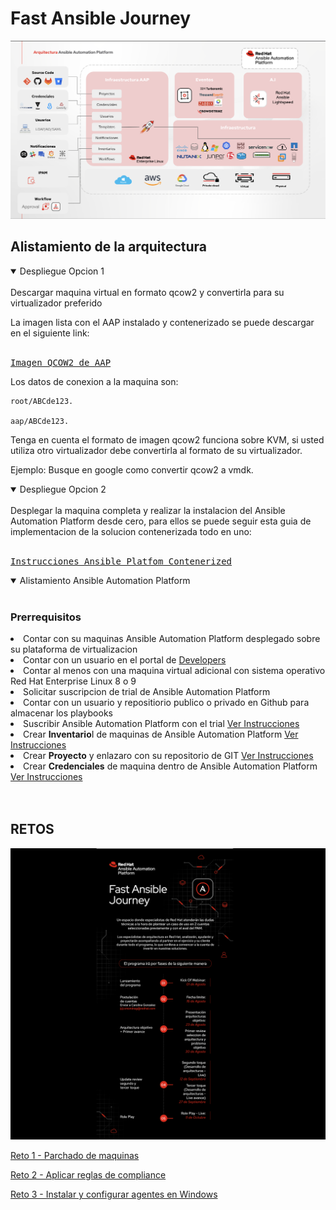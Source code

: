 # Fast Ansible Journey
![Arquitectura](images/arquitectura_aap.png)


## Alistamiento de la arquitectura

<details open>
<summary>Despliegue Opcion 1</summary>
<br>
Descargar maquina virtual en formato qcow2 y convertirla para su virtualizador preferido

La imagen lista con el AAP instalado y contenerizado se puede descargar en el siguiente link:
<br><br>
<pre>
<a href="https://www.dropbox.com/scl/fo/369gn1gj3onyfofbxie89/AMX9KU0Zpnv5ndZxhdL08K0?rlkey=o0hka6wp1wfhcsurjgb6cteux&st=olsw8sbd&dl=0" target="_blank">Imagen QCOW2 de AAP</a>
</pre>

Los datos de conexion a la maquina son:
```
root/ABCde123.

aap/ABCde123.
```  

Tenga en cuenta el formato de imagen qcow2 funciona sobre KVM, si usted utiliza otro virtualizador debe convertirla al formato de su virtualizador.

Ejemplo: Busque en google como convertir qcow2 a vmdk.

</details>

<details open>
<summary>Despliegue Opcion 2</summary>
<br>
Desplegar la maquina completa y realizar la instalacion del Ansible Automation Platform desde cero, para ellos se puede seguir esta guia de implementacion de la solucion contenerizada todo en uno:
<br><br>
<pre>
<a href="https://developers.redhat.com/articles/2023/11/30/install-containerized-ansible-automation-platform-rhel-92#">Instrucciones Ansible Platfom Contenerized</a>
</pre>
</details>

<details open>
<summary>Alistamiento Ansible Automation Platform</summary>
<br>
<h3> Prerrequisitos </h3>

<li>Contar con su maquinas Ansible Automation Platform desplegado sobre su plataforma de virtualizacion</li>
<li>Contar con un usuario en el portal de <a href="https://developers.redhat.com/register">Developers</a></li>
<li>Contar al menos con una maquina virtual adicional con sistema operativo Red Hat Enterprise Linux 8 o 9</li>
<li>Solicitar suscripcion de trial de Ansible Automation Platform
<li>Contar con un usuario y repositiorio publico o privado en Github para almacenar los playbooks</li>
<li>Suscribir Ansible Automation Platform con el trial <a href="https://XXXX/register">Ver Instrucciones</a></li>
<li>Crear <b>Inventario</b>I de maquinas de Ansible Automation Platform <a href="https://XXXX">Ver Instrucciones</a></li>
<li>Crear <b>Proyecto</b> y enlazaro con su repositorio de GIT <a href="https://XXXX">Ver Instrucciones</a></li>
<li>Crear <b>Credenciales</b> de maquina dentro de Ansible Automation Platform <a href="https://XXXX">Ver Instrucciones</a></li>
<br><br>

</details>


## RETOS
![Arquitectura](images/ansible_journey.png)

[Reto 1 - Parchado de maquinas](RETO1.md)

[Reto 2 - Aplicar reglas de compliance](RETO2.md)

[Reto 3 - Instalar y configurar agentes en Windows](RETO3.md)